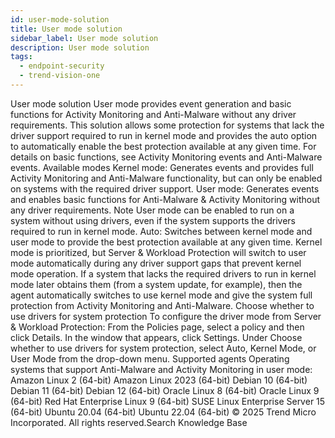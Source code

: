 ```yaml
---
id: user-mode-solution
title: User mode solution
sidebar_label: User mode solution
description: User mode solution
tags:
  - endpoint-security
  - trend-vision-one
---
```


 User mode solution User mode provides event generation and basic functions for Activity Monitoring and Anti-Malware without any driver requirements. This solution allows some protection for systems that lack the driver support required to run in kernel mode and provides the auto option to automatically enable the best protection available at any given time. For details on basic functions, see Activity Monitoring events and Anti-Malware events. Available modes Kernel mode: Generates events and provides full Activity Monitoring and Anti-Malware functionality, but can only be enabled on systems with the required driver support. User mode: Generates events and enables basic functions for Anti-Malware & Activity Monitoring without any driver requirements. Note User mode can be enabled to run on a system without using drivers, even if the system supports the drivers required to run in kernel mode. Auto: Switches between kernel mode and user mode to provide the best protection available at any given time. Kernel mode is prioritized, but Server & Workload Protection will switch to user mode automatically during any driver support gaps that prevent kernel mode operation. If a system that lacks the required drivers to run in kernel mode later obtains them (from a system update, for example), then the agent automatically switches to use kernel mode and give the system full protection from Activity Monitoring and Anti-Malware. Choose whether to use drivers for system protection To configure the driver mode from Server & Workload Protection: From the Policies page, select a policy and then click Details. In the window that appears, click Settings. Under Choose whether to use drivers for system protection, select Auto, Kernel Mode, or User Mode from the drop-down menu. Supported agents Operating systems that support Anti-Malware and Activity Monitoring in user mode: Amazon Linux 2 (64-bit) Amazon Linux 2023 (64-bit) Debian 10 (64-bit) Debian 11 (64-bit) Debian 12 (64-bit) Oracle Linux 8 (64-bit) Oracle Linux 9 (64-bit) Red Hat Enterprise Linux 9 (64-bit) SUSE Linux Enterprise Server 15 (64-bit) Ubuntu 20.04 (64-bit) Ubuntu 22.04 (64-bit) © 2025 Trend Micro Incorporated. All rights reserved.Search Knowledge Base
